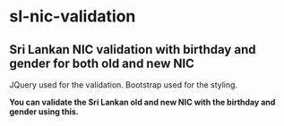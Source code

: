 # sl-nic-validation
## Sri Lankan NIC validation with birthday and gender for both old and new NIC

JQuery used for the validation.
Bootstrap used for the styling.

**You can validate the Sri Lankan old and new NIC with the birthday and gender using this.**
